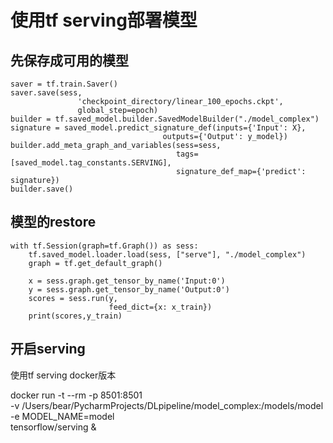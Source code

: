 # 使用tf serving部署模型

## 先保存成可用的模型

    saver = tf.train.Saver()
    saver.save(sess,
                   'checkpoint_directory/linear_100_epochs.ckpt',
                   global_step=epoch)
    builder = tf.saved_model.builder.SavedModelBuilder("./model_complex")
    signature = saved_model.predict_signature_def(inputs={'Input': X},
                                      outputs={'Output': y_model})
    builder.add_meta_graph_and_variables(sess=sess,
                                         tags=[saved_model.tag_constants.SERVING],
                                         signature_def_map={'predict': signature})
    builder.save()


## 模型的restore

    with tf.Session(graph=tf.Graph()) as sess:
        tf.saved_model.loader.load(sess, ["serve"], "./model_complex")
        graph = tf.get_default_graph()

        x = sess.graph.get_tensor_by_name('Input:0')
        y = sess.graph.get_tensor_by_name('Output:0')
        scores = sess.run(y,
                          feed_dict={x: x_train})
        print(scores,y_train)

## 开启serving

使用tf serving docker版本

docker run -t --rm -p 8501:8501 \
    -v /Users/bear/PycharmProjects/DLpipeline/model_complex:/models/model \
    -e MODEL_NAME=model \
    tensorflow/serving &
    